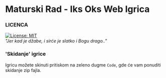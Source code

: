 # Maturski Rad - Iks Oks Web Igrica

### LICENCA
 [![License: MIT](https://img.shields.io/badge/License-MIT-yellow.svg)](https://opensource.org/licenses/MIT)\
 *"Jer kad je džabe, i sirće je slatko i Bogu drago.."*

### 'Skidanje' igrice

Igricu možete skinuti pritiskom na zeleno dugme `Code`, gde će vam ponuditi skidanje zip fajla.

